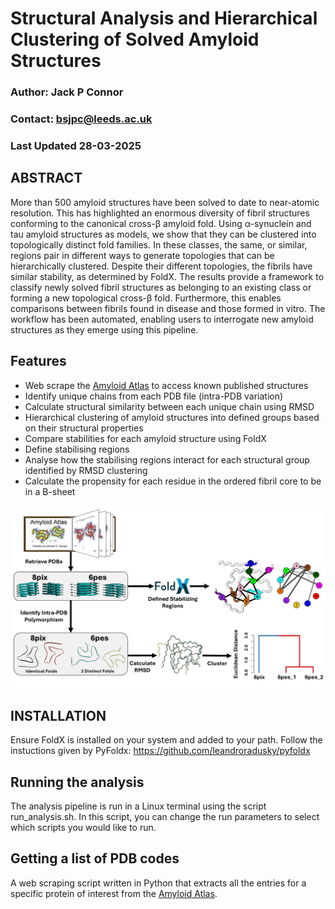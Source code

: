 # Structural Analysis and Hierarchical Clustering of Solved Amyloid Structures

### Author: Jack P Connor
### Contact: bsjpc@leeds.ac.uk

### Last Updated 28-03-2025

## ABSTRACT

More than 500 amyloid structures have been solved to date to near-atomic resolution. This has highlighted an enormous diversity of fibril structures conforming to the canonical cross-β amyloid fold. Using α-synuclein and tau amyloid structures as models, we show that they can be clustered into topologically distinct fold families. In these classes, the same, or similar, regions pair in different ways to generate topologies that can be hierarchically clustered. Despite their different topologies, the fibrils have similar stability, as determined by FoldX. The results provide a framework to classify newly solved fibril structures as belonging to an existing class or forming a new topological cross-β fold. Furthermore, this enables comparisons between fibrils found in disease and those formed in vitro. The workflow has been automated, enabling users to interrogate new amyloid structures as they emerge using this pipeline.

## Features
* Web scrape the [Amyloid Atlas](https://people.mbi.ucla.edu/sawaya/amyloidatlas/) to access known published structures
* Identify unique chains from each PDB file (intra-PDB variation)
* Calculate structural similarity between each unique chain using RMSD
* Hierarchical clustering of amyloid structures into defined groups based on their structural properties
* Compare stabilities for each amyloid structure using FoldX
* Define stabilising regions
* Analyse how the stabilising regions interact for each structural group identified by RMSD clustering
* Calculate the propensity for each residue in the ordered fibril core to be in a B-sheet

<p align="center">
  <img src="Figures/graphical_abstract.jpg" alt="img" width="800"/>
</p>

## INSTALLATION
Ensure FoldX is installed on your system and added to your path. Follow the instuctions given by PyFoldx: https://github.com/leandroradusky/pyfoldx


## Running the analysis

The analysis pipeline is run in a Linux terminal using the script run_analysis.sh. In this script, you can change the run parameters to select which scripts you would like to run.

## Getting a list of PDB codes

A web scraping script written in Python that extracts all the entries for a specific protein of interest from the [Amyloid Atlas](https://people.mbi.ucla.edu/sawaya/amyloidatlas/).


